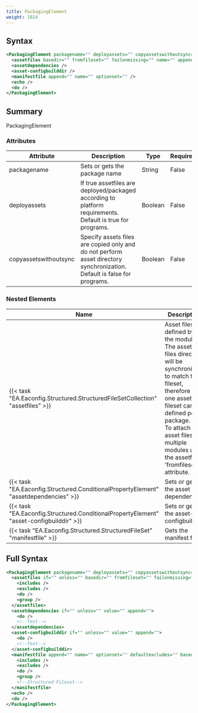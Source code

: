 ```yaml
---
title: PackagingElement
weight: 1024
---
```

## Syntax
```xml
<PackagingElement packagename="" deployassets="" copyassetswithoutsync="">
  <assetfiles basedir="" fromfileset="" failonmissing="" name="" append="" />
  <assetdependencies />
  <asset-configbuilddir />
  <manifestfile append="" name="" optionset="" />
  <echo />
  <do />
</PackagingElement>
```
## Summary ##
PackagingElement


### Attributes
| Attribute | Description | Type | Required |
| --------- | ----------- | ---- | -------- |
| packagename | Sets or gets the package name | String | False |
| deployassets | If true assetfiles are deployed/packaged according to platform requirements. Default is true for programs. | Boolean | False |
| copyassetswithoutsync | Specify assets files are copied only and do not perform asset directory synchronization. Default is false for programs. | Boolean | False |

### Nested Elements
| Name | Description | Type | Required |
| ---- | ----------- | ---- | -------- |
| {{< task "EA.Eaconfig.Structured.StructuredFileSetCollection" "assetfiles" >}}| Asset files defined by the module.<br>The asset files directory will be synchronized to match this fileset, therefore only one assetfiles fileset can be defined per package.<br>To attach asset files to multiple modules use the assetfiles &#39;fromfileset&#39; attribute. | {{< task "EA.Eaconfig.Structured.StructuredFileSetCollection" >}} | False |
| {{< task "EA.Eaconfig.Structured.ConditionalPropertyElement" "assetdependencies" >}}| Sets or gets the asset dependencies | {{< task "EA.Eaconfig.Structured.ConditionalPropertyElement" >}} | False |
| {{< task "EA.Eaconfig.Structured.ConditionalPropertyElement" "asset-configbuilddir" >}}| Sets or gets the asset-configbuilddir | {{< task "EA.Eaconfig.Structured.ConditionalPropertyElement" >}} | False |
| {{< task "EA.Eaconfig.Structured.StructuredFileSet" "manifestfile" >}}| Gets the manifest file | {{< task "EA.Eaconfig.Structured.StructuredFileSet" >}} | False |

## Full Syntax
```xml
<PackagingElement packagename="" deployassets="" copyassetswithoutsync="">
  <assetfiles if="" unless="" basedir="" fromfileset="" failonmissing="" name="" append="">
    <includes />
    <excludes />
    <do />
    <group />
  </assetfiles>
  <assetdependencies if="" unless="" value="" append="">
    <do />
    <!--Text-->
  </assetdependencies>
  <asset-configbuilddir if="" unless="" value="" append="">
    <do />
    <!--Text-->
  </asset-configbuilddir>
  <manifestfile append="" name="" optionset="" defaultexcludes="" basedir="" failonmissing="" fromfileset="" sort="" if="" unless="">
    <includes />
    <excludes />
    <do />
    <group />
    <!--Structured Fileset-->
  </manifestfile>
  <echo />
  <do />
</PackagingElement>
```
